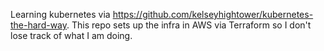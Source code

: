 Learning kubernetes via https://github.com/kelseyhightower/kubernetes-the-hard-way. This repo sets up the infra in AWS via Terraform so I don't lose track of what I am doing.
